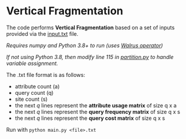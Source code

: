# Vertical Fragmentation

The code performs **Vertical Fragmentation** based on a set of inputs provided via the [input.txt](test_1.txt) file.

_Requires numpy and Python 3.8+ to run (uses [Walrus operator](https://realpython.com/lessons/assignment-expressions/))_

_If not using Python 3.8, then modify line 115 in [partition.py](partition.py) to handle variable assignment._

The .txt file format is as follows:
- attribute count (a)
- query count (q)
- site count (s)
- the next _q_ lines represent the **attribute usage matrix** of size q x a
- the next _q_ lines represent the **query frequency matrix** of size q x s
- the next _q_ lines represent the **query cost matrix** of size q x s

Run with `python main.py <file>.txt`